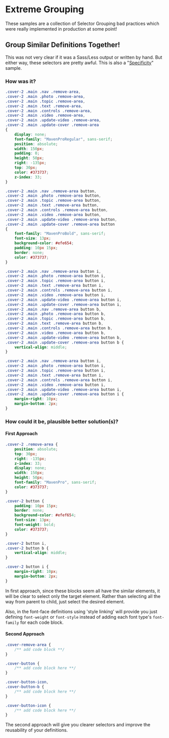 # Extreme Grouping
These samples are a collection of Selector Grouping bad practices which were really implemented in production at some point!

## Group Similar Definitions Together!
This was not very clear if it was a Sass/Less output or written by hand. But either way, these selectors are pretty awful. This is also a "[Specificity](specificity.md)" sample.

### How was it?
```css
.cover-2 .main .nav .remove-area,
.cover-2 .main .photo .remove-area,
.cover-2 .main .topic .remove-area,
.cover-2 .main .text .remove-area,
.cover-2 .main .controls .remove-area,
.cover-2 .main .video .remove-area,
.cover-2 .main .update-video .remove-area,
.cover-2 .main .update-cover .remove-area
{
	display: none;
    font-family: "MavenProRegular", sans-serif;
    position: absolute;
    width: 150px;
    padding: 0;
    height: 50px;
    right: -135px;
    top: 30px;
    color: #373737;
    z-index: 33;
}

.cover-2 .main .nav .remove-area button,
.cover-2 .main .photo .remove-area button,
.cover-2 .main .topic .remove-area button,
.cover-2 .main .text .remove-area button,
.cover-2 .main .controls .remove-area button,
.cover-2 .main .video .remove-area button,
.cover-2 .main .update-video .remove-area button,
.cover-2 .main .update-cover .remove-area button
{
    font-family: "MavenProBold", sans-serif;
    font-size: 13px;
    background-color: #efe654;
    padding: 10px 15px;
    border: none;
    color: #373737;
}

.cover-2 .main .nav .remove-area button i,
.cover-2 .main .photo .remove-area button i,
.cover-2 .main .topic .remove-area button i,
.cover-2 .main .text .remove-area button i,
.cover-2 .main .controls .remove-area button i,
.cover-2 .main .video .remove-area button i,
.cover-2 .main .update-video .remove-area button i,
.cover-2 .main .update-cover .remove-area button i,
.cover-2 .main .nav .remove-area button b,
.cover-2 .main .photo .remove-area button b,
.cover-2 .main .topic .remove-area button b,
.cover-2 .main .text .remove-area button b,
.cover-2 .main .controls .remove-area button b,
.cover-2 .main .video .remove-area button b,
.cover-2 .main .update-video .remove-area button b,
.cover-2 .main .update-cover .remove-area button b {
	vertical-align: middle;
}

.cover-2 .main .nav .remove-area button i,
.cover-2 .main .photo .remove-area button i,
.cover-2 .main .topic .remove-area button i,
.cover-2 .main .text .remove-area button i,
.cover-2 .main .controls .remove-area button i,
.cover-2 .main .video .remove-area button i,
.cover-2 .main .update-video .remove-area button i,
.cover-2 .main .update-cover .remove-area button i {
	margin-right: 10px;
    margin-bottom: 2px;
}
```

### How could it be, plausible better solution(s)? 
#### First Approach
```css
.cover-2 .remove-area {
	position: absolute;
    top: 30px;
    right: -135px;
    z-index: 33;
    display: none;
    width: 150px;
    height: 50px;
    font-family: "MavenPro", sans-serif;
    color: #373737;
}

.cover-2 button {
	padding: 10px 15px;
    border: none;
    background-color: #efef654;
    font-size: 13px;
    font-weight: bold;
    color: #373737;
}

.cover-2 button i,
.cover-2 button b {
	vertical-align: middle;
}

.cover-2 button i {
	margin-right: 10px;
    margin-bottom: 2px;
}
```
In first approach, since these blocks seem all have the similar elements, it will be clear to select only the target element. Rather than selecting all the way from parent to child, just select the desired element.

Also, in the font-face definitions using 'style linking' will provide you just defining `font-weight` or `font-style` instead of adding each font type's `font-family` for each code block.

#### Second Approach
```css
.cover-remove-area {
	/** add code block **/
}

.cover-button {
	/** add code block here **/
}

.cover-button-icon,
.cover-button-b {
	/** add code block here **/
}

.cover-button-icon {
	/** add code block here **/
}
```
The second approach will give you clearer selectors and improve the reusability of your definitions.